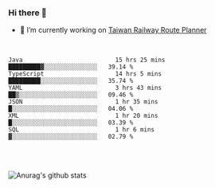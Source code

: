 ### Hi there 👋

- 🔭 I’m currently working on [Taiwan Railway Route Planner](https://github.com/Taiwan-Railway-Route-Planner)

<br/>

<!--START_SECTION:waka-->

```text
Java                          15 hrs 25 mins  █████████▓░░░░░░░░░░░░░░░   39.14 %
TypeScript                    14 hrs 5 mins   █████████░░░░░░░░░░░░░░░░   35.74 %
YAML                          3 hrs 43 mins   ██▒░░░░░░░░░░░░░░░░░░░░░░   09.46 %
JSON                          1 hr 35 mins    █░░░░░░░░░░░░░░░░░░░░░░░░   04.06 %
XML                           1 hr 20 mins    █░░░░░░░░░░░░░░░░░░░░░░░░   03.39 %
SQL                           1 hr 6 mins     ▓░░░░░░░░░░░░░░░░░░░░░░░░   02.79 %
```

<!--END_SECTION:waka-->

<br/>
<br/>

![Anurag's github stats](https://github-readme-stats.vercel.app/api?username=DepickereSven&show_icons=true&theme=tokyonight)



<!--
**DepickereSven/DepickereSven** is a ✨ _special_ ✨ repository because its `README.md` (this file) appears on your GitHub profile.

Here are some ideas to get you started:

- 🔭 I’m currently working on ...
- 🌱 I’m currently learning ...
- 👯 I’m looking to collaborate on ...
- 🤔 I’m looking for help with ...
- 💬 Ask me about ...
- 📫 How to reach me: ...
- 😄 Pronouns: ...
- ⚡ Fun fact: ...
-->
